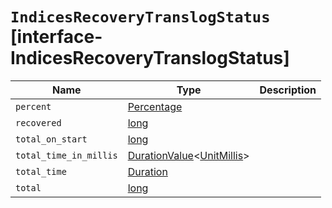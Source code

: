 # `IndicesRecoveryTranslogStatus` [interface-IndicesRecoveryTranslogStatus]

| Name | Type | Description |
| - | - | - |
| `percent` | [Percentage](./Percentage.md) | &nbsp; |
| `recovered` | [long](./long.md) | &nbsp; |
| `total_on_start` | [long](./long.md) | &nbsp; |
| `total_time_in_millis` | [DurationValue](./DurationValue.md)<[UnitMillis](./UnitMillis.md)> | &nbsp; |
| `total_time` | [Duration](./Duration.md) | &nbsp; |
| `total` | [long](./long.md) | &nbsp; |
